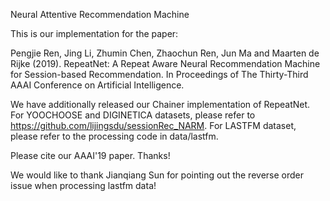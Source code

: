 Neural Attentive Recommendation Machine

This is our implementation for the paper:

Pengjie Ren, Jing Li, Zhumin Chen, Zhaochun Ren, Jun Ma and Maarten de Rijke (2019). RepeatNet: A Repeat Aware Neural Recommendation Machine for Session-based Recommendation. In Proceedings of The Thirty-Third AAAI Conference on Artificial Intelligence.

We have additionally released our Chainer implementation of RepeatNet. For YOOCHOOSE and DIGINETICA datasets, please refer to https://github.com/lijingsdu/sessionRec_NARM. For LASTFM dataset, please refer to the processing code in data/lastfm.

Please cite our AAAI'19 paper. Thanks!

We would like to thank Jianqiang Sun for pointing out the reverse order issue when processing lastfm data!
